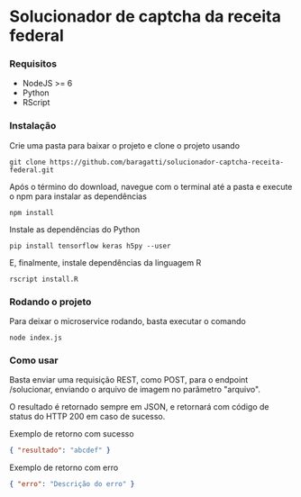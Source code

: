 # Solucionador de captcha da receita federal

### Requisitos
* NodeJS >= 6
* Python
* RScript

### Instalação
Crie uma pasta para baixar o projeto e clone o projeto usando
```
git clone https://github.com/baragatti/solucionador-captcha-receita-federal.git
```

Após o término do download, navegue com o terminal até a pasta e execute o npm para instalar as dependências
```
npm install
```

Instale as dependências do Python
```
pip install tensorflow keras h5py --user
```

E, finalmente, instale dependências da linguagem R
```
rscript install.R
```
### Rodando o projeto
Para deixar o microservice rodando, basta executar o comando
```
node index.js
```
### Como usar
Basta enviar uma requisição REST, como POST, para o endpoint /solucionar, enviando o arquivo de imagem no parâmetro "arquivo".

O resultado é retornado sempre em JSON, e retornará com código de status do HTTP 200 em caso de sucesso.

Exemplo de retorno com sucesso
```json
{ "resultado": "abcdef" }
```

Exemplo de retorno com erro
```json
{ "erro": "Descrição do erro" }
```
